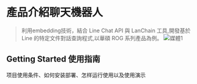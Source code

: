 # 產品介紹聊天機器人

> 利用embedding技術，結合 Line Chat API 與 LanChain 工具,開發基於 Line 的特定文件對話查詢程式,以華碩 ROG 系列產品為例。
![媒體1](https://github.com/BohowYeh/LINE-RAG-ROBOT/assets/151061264/7c005bbb-6914-4420-a227-39bed434b28e)


## Getting Started 使用指南

项目使用条件、如何安装部署、怎样运行使用以及使用演示
